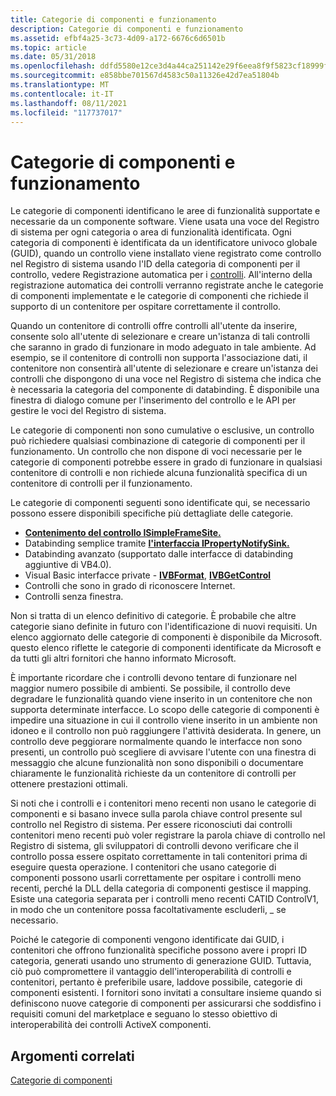 ```yaml
---
title: Categorie di componenti e funzionamento
description: Categorie di componenti e funzionamento
ms.assetid: efbf4a25-3c73-4d09-a172-6676c6d6501b
ms.topic: article
ms.date: 05/31/2018
ms.openlocfilehash: ddfd5580e12ce3d4a44ca251142e29f6eea8f9f5823cf18999f876a4ef732d09
ms.sourcegitcommit: e858bbe701567d4583c50a11326e42d7ea51804b
ms.translationtype: MT
ms.contentlocale: it-IT
ms.lasthandoff: 08/11/2021
ms.locfileid: "117737017"
---
```

# <a name="component-categories-and-how-they-work"></a>Categorie di componenti e funzionamento

Le categorie di componenti identificano le aree di funzionalità supportate e necessarie da un componente software. Viene usata una voce del Registro di sistema per ogni categoria o area di funzionalità identificata. Ogni categoria di componenti è identificata da un identificatore univoco globale (GUID), quando un controllo viene installato viene registrato come controllo nel Registro di sistema usando l'ID della categoria di componenti per il controllo, vedere Registrazione automatica per i [controlli](self-registration-for-controls.md). All'interno della registrazione automatica dei controlli verranno registrate anche le categorie di componenti implementate e le categorie di componenti che richiede il supporto di un contenitore per ospitare correttamente il controllo.

Quando un contenitore di controlli offre controlli all'utente da inserire, consente solo all'utente di selezionare e creare un'istanza di tali controlli che saranno in grado di funzionare in modo adeguato in tale ambiente. Ad esempio, se il contenitore di controlli non supporta l'associazione dati, il contenitore non consentirà all'utente di selezionare e creare un'istanza dei controlli che dispongono di una voce nel Registro di sistema che indica che è necessaria la categoria del componente di databinding. È disponibile una finestra di dialogo comune per l'inserimento del controllo e le API per gestire le voci del Registro di sistema.

Le categorie di componenti non sono cumulative o esclusive, un controllo può richiedere qualsiasi combinazione di categorie di componenti per il funzionamento. Un controllo che non dispone di voci necessarie per le categorie di componenti potrebbe essere in grado di funzionare in qualsiasi contenitore di controlli e non richiede alcuna funzionalità specifica di un contenitore di controlli per il funzionamento.

Le categorie di componenti seguenti sono identificate qui, se necessario possono essere disponibili specifiche più dettagliate delle categorie.

-   [**Contenimento del controllo ISimpleFrameSite.**](/windows/desktop/api/OCIdl/nn-ocidl-isimpleframesite)
-   Databinding semplice tramite [**l'interfaccia IPropertyNotifySink.**](/windows/desktop/api/OCIdl/nn-ocidl-ipropertynotifysink)
-   Databinding avanzato (supportato dalle interfacce di databinding aggiuntive di VB4.0).
-   Visual Basic interfacce private - [**IVBFormat**](/windows/desktop/api/VbInterf/nn-vbinterf-ivbformat), [**IVBGetControl**](/windows/desktop/api/VbInterf/nn-vbinterf-ivbgetcontrol)
-   Controlli che sono in grado di riconoscere Internet.
-   Controlli senza finestra.

Non si tratta di un elenco definitivo di categorie. È probabile che altre categorie siano definite in futuro con l'identificazione di nuovi requisiti. Un elenco aggiornato delle categorie di componenti è disponibile da Microsoft. questo elenco riflette le categorie di componenti identificate da Microsoft e da tutti gli altri fornitori che hanno informato Microsoft.

È importante ricordare che i controlli devono tentare di funzionare nel maggior numero possibile di ambienti. Se possibile, il controllo deve degradare le funzionalità quando viene inserito in un contenitore che non supporta determinate interfacce. Lo scopo delle categorie di componenti è impedire una situazione in cui il controllo viene inserito in un ambiente non idoneo e il controllo non può raggiungere l'attività desiderata. In genere, un controllo deve peggiorare normalmente quando le interfacce non sono presenti, un controllo può scegliere di avvisare l'utente con una finestra di messaggio che alcune funzionalità non sono disponibili o documentare chiaramente le funzionalità richieste da un contenitore di controlli per ottenere prestazioni ottimali.

Si noti che i controlli e i contenitori meno recenti non usano le categorie di componenti e si basano invece sulla parola chiave control presente sul controllo nel Registro di sistema. Per essere riconosciuti dai controlli contenitori meno recenti può voler registrare la parola chiave di controllo nel Registro di sistema, gli sviluppatori di controlli devono verificare che il controllo possa essere ospitato correttamente in tali contenitori prima di eseguire questa operazione. I contenitori che usano categorie di componenti possono usarli correttamente per ospitare i controlli meno recenti, perché la DLL della categoria di componenti gestisce il mapping. Esiste una categoria separata per i controlli meno recenti CATID ControlV1, in modo che un contenitore possa facoltativamente escluderli, \_ se necessario.

Poiché le categorie di componenti vengono identificate dai GUID, i contenitori che offrono funzionalità specifiche possono avere i propri ID categoria, generati usando uno strumento di generazione GUID. Tuttavia, ciò può compromettere il vantaggio dell'interoperabilità di controlli e contenitori, pertanto è preferibile usare, laddove possibile, categorie di componenti esistenti. I fornitori sono invitati a consultare insieme quando si definiscono nuove categorie di componenti per assicurarsi che soddisfino i requisiti comuni del marketplace e seguano lo stesso obiettivo di interoperabilità dei controlli ActiveX componenti.

## <a name="related-topics"></a>Argomenti correlati

<dl> <dt>

[Categorie di componenti](component-categories.md)
</dt> </dl>

 

 




